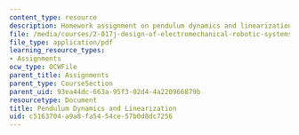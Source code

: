 ```yaml
---
content_type: resource
description: Homework assignment on pendulum dynamics and linearization.
file: /media/courses/2-017j-design-of-electromechanical-robotic-systems-fall-2009/c5163704a9a8fa5454ce57b0d8dc7256_MIT2_017JF09_p14.pdf
file_type: application/pdf
learning_resource_types:
- Assignments
ocw_type: OCWFile
parent_title: Assignments
parent_type: CourseSection
parent_uid: 93ea44dc-663a-95f3-02d4-4a220966879b
resourcetype: Document
title: Pendulum Dynamics and Linearization
uid: c5163704-a9a8-fa54-54ce-57b0d8dc7256
---
```

